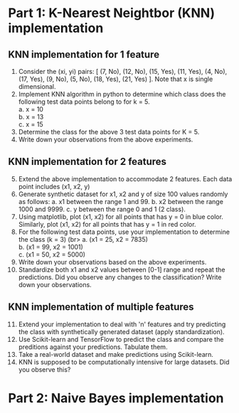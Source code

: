 # Part 1: K-Nearest Neightbor (KNN) implementation

## KNN implementation for 1 feature
1. Consider the (xi, yi) pairs: [ (7, No), (12, No), (15, Yes), (11, Yes), (4, No), (17, Yes), (9, No), (5, No), (18, Yes), (21, Yes) ]. Note that x is single dimensional.
2. Implement KNN algorithm in python to determine which class does the following test data points belong to for k = 5.<br>
   a. x = 10 <br>
   b. x = 13 <br>
   c. x = 15
3. Determine the class for the above 3 test data points for K = 5.
4. Write down your observations from the above experiments.

## KNN implementation for 2 features
5. Extend the above implementation to accommodate 2 features. Each data point includes (x1, x2, y)
6. Generate synthetic dataset for x1, x2 and y of size 100 values randomly as follows:
   a. x1 between the range 1 and 99.
   b. x2 between the range 1000 and 9999.
   c. y between the range 0 and 1 (2 class).
7. Using matplotlib, plot (x1, x2) for all points that has y = 0 in blue color. Similarly, plot (x1, x2) for all points that has y = 1 in red color.
8. For the following test data points, use your implementation to determine the class (k = 3) (br>
   a. (x1 = 25, x2 = 7835)<br>
   b. (x1 = 99, x2 = 1001)<br>
   c. (x1 = 50, x2 = 5000)<br>
9. Write down your observations based on the above experiments.
10. Standardize both x1 and x2 values between [0-1] range and repeat the predictions. Did you observe any changes to the classification? Write down your observations.

## KNN implementation of multiple features
11. Extend your implementation to deal with 'n' features and try predicting the class with synthetically generated dataset (apply standardization).
12. Use Scikit-learn and TensorFlow to predict the class and compare the preditions against your predictions. Tabulate them.
13. Take a real-world dataset and make predictions using Scikit-learn.
14. KNN is supposed to be computationally intensive for large datasets. Did  you observe this?

# Part 2: Naive Bayes implementation
